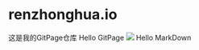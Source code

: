 # renzhonghua.io
这是我的GitPage仓库
Hello GitPage
![](https://qgt-style.oss-cn-hangzhou.aliyuncs.com/newcoursep4/g1/g1-2-2/tenor.gif)
Hello MarkDown
